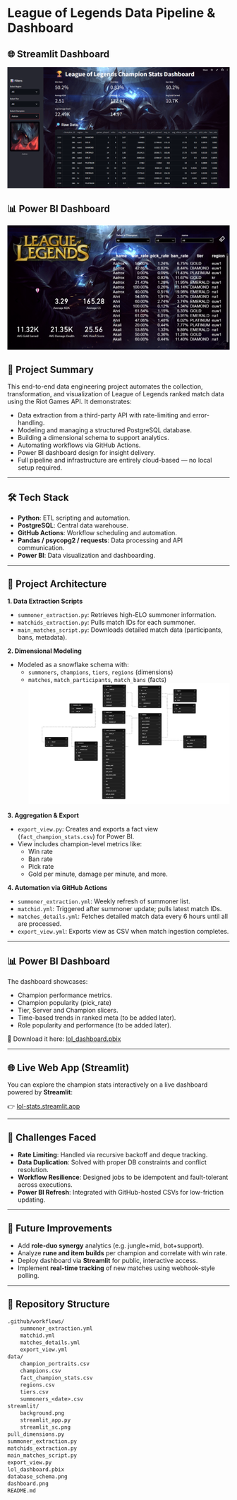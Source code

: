 # League of Legends Data Pipeline & Dashboard

## 🌐 Streamlit Dashboard
![Streamlit App](https://raw.githubusercontent.com/amrelsawalhi/leagueoflegends/cd84d8711c5501c629053eb7072b6d26ad4920b1/streamlit/streamlit_sc.png)

## 📊 Power BI Dashboard
![Dashboard](https://github.com/amrelsawalhi/leagueoflegends/blob/62282077134094093ff5ed2954b59369fdb3c17b/dashboard.png)



## 📌 Project Summary

This end-to-end data engineering project automates the collection, transformation, and visualization of League of Legends ranked match data using the Riot Games API. It demonstrates:

- Data extraction from a third-party API with rate-limiting and error-handling.
- Modeling and managing a structured PostgreSQL database.
- Building a dimensional schema to support analytics.
- Automating workflows via GitHub Actions.
- Power BI dashboard design for insight delivery.
- Full pipeline and infrastructure are entirely cloud-based — no local setup required.

---

## 🛠 Tech Stack

- **Python**: ETL scripting and automation.
- **PostgreSQL**: Central data warehouse.
- **GitHub Actions**: Workflow scheduling and automation.
- **Pandas / psycopg2 / requests**: Data processing and API communication.
- **Power BI**: Data visualization and dashboarding.

---

## 🧩 Project Architecture

**1. Data Extraction Scripts**
- `summoner_extraction.py`: Retrieves high-ELO summoner information.
- `matchids_extraction.py`: Pulls match IDs for each summoner.
- `main_matches_script.py`: Downloads detailed match data (participants, bans, metadata).

**2. Dimensional Modeling**
- Modeled as a snowflake schema with:
  - `summoners`, `champions`, `tiers`, `regions` (dimensions)
  - `matches`, `match_participants`, `match_bans` (facts)
  ![Database Schema](https://github.com/amrelsawalhi/leagueoflegends/blob/55c5faefd70260391cd147f47d894f2e1329197c/database_schema.png)

**3. Aggregation & Export**
- `export_view.py`: Creates and exports a fact view (`fact_champion_stats.csv`) for Power BI.
- View includes champion-level metrics like:
  - Win rate
  - Ban rate
  - Pick rate
  - Gold per minute, damage per minute, and more.

**4. Automation via GitHub Actions**
- `summoner_extraction.yml`: Weekly refresh of summoner list.
- `matchid.yml`: Triggered after summoner update; pulls latest match IDs.
- `matches_details.yml`: Fetches detailed match data every 6 hours until all are processed.
- `export_view.yml`: Exports view as CSV when match ingestion completes.

---

## 📊 Power BI Dashboard

The dashboard showcases:
- Champion performance metrics.
- Champion popularity (pick_rate)
- Tier, Server and Champion slicers.
- Time-based trends in ranked meta (to be added later).
- Role popularity and performance (to be added later).

📎 Download it here: [lol_dashboard.pbix](https://github.com/amrelsawalhi/leagueoflegends/blob/62282077134094093ff5ed2954b59369fdb3c17b/lol_dashboard.pbix)

---

## 🌐 Live Web App (Streamlit)

You can explore the champion stats interactively on a live dashboard powered by **Streamlit**:

👉 [lol-stats.streamlit.app](https://lol-stats.streamlit.app/)

---

## 🚧 Challenges Faced

- **Rate Limiting**: Handled via recursive backoff and deque tracking.
- **Data Duplication**: Solved with proper DB constraints and conflict resolution.
- **Workflow Resilience**: Designed jobs to be idempotent and fault-tolerant across executions.
- **Power BI Refresh**: Integrated with GitHub-hosted CSVs for low-friction updating.

---

## 🔮 Future Improvements

- Add **role-duo synergy** analytics (e.g. jungle+mid, bot+support).
- Analyze **rune and item builds** per champion and correlate with win rate.
- Deploy dashboard via **Streamlit** for public, interactive access.
- Implement **real-time tracking** of new matches using webhook-style polling.

---

## 📁 Repository Structure

```
.github/workflows/
    summoner_extraction.yml
    matchid.yml
    matches_details.yml
    export_view.yml
data/
    champion_portraits.csv
    champions.csv
    fact_champion_stats.csv
    regions.csv
    tiers.csv
    summoners_<date>.csv
streamlit/
    background.png
    streamlit_app.py
    streamlit_sc.png
pull_dimensions.py
summoner_extraction.py
matchids_extraction.py
main_matches_script.py
export_view.py
lol_dashboard.pbix
database_schema.png
dashboard.png
README.md
```
